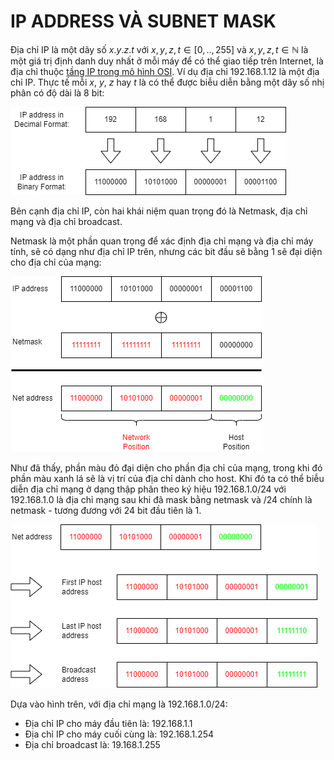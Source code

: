 # IP ADDRESS VÀ SUBNET MASK

Địa chỉ IP là một dãy số $x.y.z.t$ với $x , y, z, t \in [0,..,255]$ và $x, y, z, t \in \mathbb{N}$ là một giá trị định danh duy nhất ở mỗi máy để có thể giao tiếp trên Internet, là địa chỉ thuộc [tầng IP trong mô hình OSI](../../network_engineer_dream/2_OSI_model_and_Protocol/index.md). Ví dụ địa chỉ 192.168.1.12 là một địa chỉ IP. Thực tế mỗi $x$, $y$, $z$ hay $t$ là có thể được biễu diễn bằng một dãy số nhị phân có độ dài là 8 bit:

![Decical to Binary](/network_engineer_dream/4_1_IPaddress_Netmask/ip_address.png)

Bên cạnh địa chỉ IP, còn hai khái niệm quan trọng đó là Netmask, địa chỉ mạng và địa chỉ broadcast.

Netmask là một phần quan trọng để xác định địa chỉ mạng và địa chỉ máy tính, sẽ có dạng như địa chỉ IP trên, nhưng các bit đầu sẽ bằng 1 sẽ đại diện cho địa chỉ của mạng:

![Netmask](/network_engineer_dream/4_1_IPaddress_Netmask/netmask_network_address.png)

Như đã thấy, phần màu đỏ đại diện cho phần địa chỉ của mạng, trong khi đó phần màu xanh lá sẽ là vị trí của địa chỉ dành cho host. Khi đó ta có thể biễu diễn địa chỉ mạng ở dạng thập phân theo ký hiệu 192.168.1.0/24 với 192.168.1.0 là địa chỉ mạng sau khi đã mask bằng netmask và /24 chính là netmask - tương đương với 24 bit đầu tiên là 1.

![host_and_broadcast_addr](/network_engineer_dream/4_1_IPaddress_Netmask/host_broadcast.png)

Dựa vào hình trên, với địa chỉ mạng là 192.168.1.0/24:

- Địa chỉ IP cho máy đầu tiên là: 192.168.1.1
- Địa chỉ IP cho máy cuối cùng là: 192.168.1.254
- Địa chỉ broadcast là: 19.168.1.255
